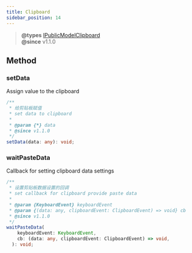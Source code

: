 ```yaml
---
title: Clipboard
sidebar_position: 14
---
```


> **@types** [IPublicModelClipboard](https://github.com/samkenxstream/SAMkenxlowcode-engine/blob/main/packages/types/src/shell/model/clipboard.ts)<br/>
> **@since** v1.1.0

## Method

### setData

Assign value to the clipboard

```typescript
/**
 * 给剪贴板赋值
 * set data to clipboard
 *
 * @param {*} data
 * @since v1.1.0
 */
setData(data: any): void;
```

### waitPasteData

Callback for setting clipboard data settings

```typescript
/**
 * 设置剪贴板数据设置的回调
 * set callback for clipboard provide paste data
 *
 * @param {KeyboardEvent} keyboardEvent
 * @param {(data: any, clipboardEvent: ClipboardEvent) => void} cb
 * @since v1.1.0
 */
waitPasteData(
    keyboardEvent: KeyboardEvent,
    cb: (data: any, clipboardEvent: ClipboardEvent) => void,
  ): void;
```
